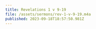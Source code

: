 ```yaml
---
title: Revelations 1 v 9-19
file: /assets/sermons/rev-1-v-9-19.m4a
published: 2023-09-18T18:57:50.981Z
---
```

